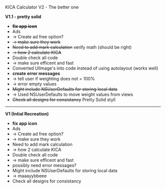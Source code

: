 KICA Calculator V2 - The better one

**V1.1 - pretty solid**
- ~~**fix app icon**~~
- Ads 
- -> Create ad free option?
- ~~-> make sure they work~~
- ~~Need to add mark calculation~~ verify math (should be right)
- ~~-> how 2 calculate KICA~~
- Double check all code
- -> make sure efficent and fast
- Converted UIImage's into code instead of using autolayout (works well)
- **create error messages**
- -> tell user if weighting does not = 100%
- -> error empty values
- ~~Might include NSUserDefaults for storing local data~~
- -> Used NSUserDefaults to move weight values from views
- ~~Check all designs for consistancy~~ Pretty Solid styll


------------------------

**V1 (Intial Recreation)**
- **fix app icon**
- Ads 
- -> Create ad free option?
- -> make sure they work
- Need to add mark calculation
- -> how 2 calculate KICA
- Double check all code
- -> make sure efficent and fast
- possibly need error messages?
- Might include NSUserDefaults for storing local data
- -> maaayybbeee
- Check all designs for consistancy
